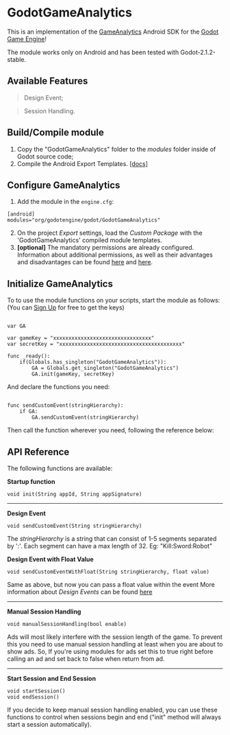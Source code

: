 # GodotGameAnalytics

This is an implementation of the [GameAnalytics](http://www.gameanalytics.com/) Android SDK for the 
[Godot Game Engine](https://github.com/godotengine/godot)!

The module works only on Android and has been tested with Godot-2.1.2-stable.

## Available Features
> Design Event; 

> Session Handling.

## Build/Compile module
1. Copy the "GodotGameAnalytics" folder to the *modules* folder inside of Godot source code;
2. Compile the Android Export Templates. [[docs]](http://docs.godotengine.org/en/stable/reference/compiling_for_android.html)

## Configure GameAnalytics
1. Add the module in the `engine.cfg`:
```
[android]
modules="org/godotengine/godot/GodotGameAnalytics"
```
2. On the project *Export* settings, load the *Custom Package* with the 'GodotGameAnalytics' compiled module templates.
3. **[optional]** The mandatory permissions are already configured. Information about additional permissions, as well as their advantages and disadvantages can be found [here](https://github.com/GameAnalytics/GA-SDK-ANDROID/wiki/Configure-Android-Studio#storage-permissions) and [here](https://github.com/GameAnalytics/GA-SDK-ANDROID/wiki/Configure-Android-Studio#optional-fallback-option-for-identifier-imei).

## Initialize GameAnalytics
To to use the module functions on your scripts, start the module as follows:
(You can [Sign Up](https://go.gameanalytics.com/signup) for free to get the keys)

```GDScript

var GA

var gameKey = "xxxxxxxxxxxxxxxxxxxxxxxxxxxxxxxx"
var secretKey = "xxxxxxxxxxxxxxxxxxxxxxxxxxxxxxxxxxxxxxxx"

func _ready():
	if(Globals.has_singleton("GodotGameAnalytics")):
		GA = Globals.get_singleton("GodotGameAnalytics")
		GA.init(gameKey, secretKey)

```

And declare the functions you need:

```GDScript

func sendCustomEvent(stringHierarchy):
	if GA:
		GA.sendCustomEvent(stringHierarchy)

```
Then call the function wherever you need, following the reference below:

## API Reference
The following functions are available:


**Startup function**

```GDScript
void init(String appId, String appSignature)
```
___

**Design Event**

```GDScript
void sendCustomEvent(String stringHierarchy)
```
The *stringHierarchy* is a string that can consist of 1-5 segments separated by ':'. 
Each segment can have a max length of 32.
Eg: "Kill:Sword:Robot"


**Design Event with Float Value**

```GDScript
void sendCustomEventWithFloat(String stringHierarchy, float value)
```
Same as above, but now you can pass a float value within the event
More information about *Design Events* can be found [here](http://www.gameanalytics.com/docs/custom-events)

___

**Manual Session Handling**

```GDScript
void manualSessionHandling(bool enable)
```
Ads will most likely interfere with the session length of the game. To prevent this you need to 
use manual session handling at least when you are about to show ads. So, If you're using modules for ads 
set this to true right before calling an ad and set back to false when return from ad.

___

**Start Session and End Session**

```GDScript
void startSession()
void endSession()
```
If you decide to keep manual session handling enabled, you can use these functions to control when 
sessions begin and end ("init" method will always start a session automatically).
